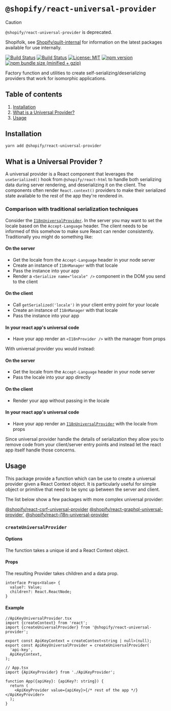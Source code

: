 # `@shopify/react-universal-provider`

> [!CAUTION]
>
> `@shopify/react-universal-provider` is deprecated.
>
> Shopifolk, see
> [Shopify/quilt-internal](https://github.com/shopify/quilt-internal) for
> information on the latest packages available for use internally.

[![Build Status](https://github.com/Shopify/quilt/workflows/Node-CI/badge.svg?branch=main)](https://github.com/Shopify/quilt/actions?query=workflow%3ANode-CI)
[![Build Status](https://github.com/Shopify/quilt/workflows/Ruby-CI/badge.svg?branch=main)](https://github.com/Shopify/quilt/actions?query=workflow%3ARuby-CI)
[![License: MIT](https://img.shields.io/badge/License-MIT-green.svg)](LICENSE.md) [![npm version](https://badge.fury.io/js/%40shopify%2Freact-universal-provider.svg)](https://badge.fury.io/js/%40shopify%2Freact-universal-provider.svg) [![npm bundle size (minified + gzip)](https://img.shields.io/bundlephobia/minzip/@shopify/react-universal-provider.svg)](https://img.shields.io/bundlephobia/minzip/@shopify/react-universal-provider.svg)

Factory function and utilities to create self-serializing/deserializing providers that work for isomorphic applications.

## Table of contents

1. [Installation](#installation)
1. [What is a Universal Provider?](#what-is-a-universal-provider)
1. [Usage](#usage)

## Installation

```bash
yarn add @shopify/react-universal-provider
```

## What is a Universal Provider ?

A universal provider is a React component that leverages the `useSerialized()` hook from `@shopify/react-html` to handle both serializing data during server rendering, and deserializing it on the client. The components often render `React.context()` providers to make their serialized state available to the rest of the app they're rendered in.

### Comparison with traditional serialization techniques

Consider the [`I18nUniversalProvider`](../react-i18n-universal-provider). In the server you may want to set the locale based on the `Accept-Language` header. The client needs to be informed of this somehow to make sure React can render consistently. Traditionally you might do something like:

#### On the server

- Get the locale from the `Accept-Language` header in your node server
- Create an instance of `I18nManager` with that locale
- Pass the instance into your app
- Render a `<Serialize name="locale" />` component in the DOM you send to the client

#### On the client

- Call `getSerialized('locale')` in your client entry point for your locale
- Create an instance of `I18nManager` with that locale
- Pass the instance into your app

#### In your react app's universal code

- Have your app render an `<I18nProvider />` with the manager from props

With universal provider you would instead:

#### On the server

- Get the locale from the `Accept-Language` header in your node server
- Pass the locale into your app directly

#### On the client

- Render your app without passing in the locale

#### In your react app's universal code

- Have your app render an [`I18nUniversalProvider`](../react-i18n-universal-provider) with the locale from props

Since universal provider handle the details of serialization they allow you to remove code from your client/server entry points and instead let the react app itself handle those concerns.

## Usage

This package provide a function which can be use to create a universal provider given a React Context object.
It is particularly useful for simple object or primitive that need to be sync up between the server and client.

The list below show a few packages with more complex universal provider:

[@shopify/react-csrf-universal-provider](../react-csrf-universal-provider)
[@shopify/react-graphql-universal-provider`](../react-graphql-universal-provider)
[@shopify/react-i18n-universal-provider](../react-i18n-universal-provider)

### `createUniversalProvider`

#### Options

The function takes a unique id and a React Context object.

#### Props

The resulting Provider takes children and a data prop.

```tsx
interface Props<Value> {
  value?: Value;
  children?: React.ReactNode;
}
```

#### Example

```tsx
//ApiKeyUniversalProvider.tsx
import {createContext} from 'react';
import {createUniversalProvider} from '@shopify/react-universal-provider';

export const ApiKeyContext = createContext<string | null>(null);
export const ApiKeyUniversalProvider = createUniversalProvider(
  'api-key',
  ApiKeyContext,
);
```

```tsx
// App.tsx
import {ApiKeyProvider} from './ApiKeyProvider';

function App({apiKey}: {apiKey?: string}) {
  return (
    <ApiKeyProvider value={apiKey}>{/* rest of the app */}</ApiKeyProvider>
  );
}
```
